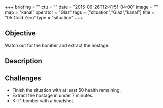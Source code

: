 +++
briefing = ""
ctu = ""
date = "2015-09-26T12:41:51-04:00"
image = ""
map = "kanal"
operator = "Glaz"
tags = ["situation","Glaz","kanal"]
title = "05 Cold Zero"
type = "situation"
+++

## Objective

Watch out for the bomber and extract the hostage.

## Description


## Challenges

* Finish the situation with at least 50 health remaining.
* Extract the hostage in under 7 minutes.
* Kill 1 bomber with a headshot.
